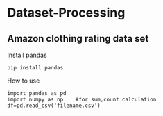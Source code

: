 # Dataset-Processing

Amazon clothing rating data set
--
Install pandas
		
	pip install pandas

How to use

	import pandas as pd
	import numpy as np    #for sum,count calculation
	df=pd.read_csv('filename.csv')   
